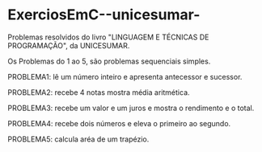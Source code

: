 # ExerciosEmC--unicesumar-
Problemas resolvidos do livro "LINGUAGEM E TÉCNICAS DE PROGRAMAÇÃO", da UNICESUMAR.

Os Problemas do 1 ao 5, são problemas sequenciais simples.


PROBLEMA1: lê um número inteiro e apresenta antecessor e sucessor.

PROBLEMA2: recebe 4 notas mostra média aritmética.

PROBLEMA3: recebe um valor e um juros e mostra o rendimento e o total.

PROBLEMA4: recebe dois números e eleva o primeiro ao segundo.

PROBLEMA5: calcula aréa de um trapézio.

